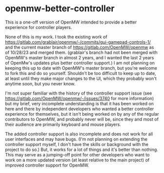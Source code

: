 # openmw-better-controller

This is a one-off version of OpenMW intended to provide a better experience for controller players.

None of this is my work. I took the existing work of https://gitlab.com/grablair/openmw/-/commits/gui-gamepad-controls-1/ and the current master branch of https://gitlab.com/OpenMW/openmw as of 10/28/23 and merged them. (grablair's branch had not been merged with OpenMW's master branch in almost 2 years, and I wanted the last 2 years of OpenMw's updates plus better controller support.) I am not planning on keeping this up to date with OpenMW's master branch, but you're welcome to fork this and do so yourself. Shouldn't be too difficult to keep up to date, at least until they make major changes to the UI, which they probably won't anytime soon, but you never know.

I'm not super familiar with the history of the controller support issue (see https://gitlab.com/OpenMW/openmw/-/issues/3740 for more information) but my brief, very incomplete understanding is that it has been worked on here and there by independent developers who wanted a better controller experience for themselves, but it isn't being worked on by any of the regular contributors to OpenMW, and probably never will be, since they and most of their audience are primarily keyboard and mouse players.

The added controller support is also incomplete and does not work for all user interfaces and may have bugs. (I'm not planning on extending the controller support myself, I don't have the skills or background with the project to do so.) But, it works for a lot of things and it's better than nothing. This may serve as a jumping-off point for other developers who want to work on a more updated version (at least relative to the main project) of improved controller support for OpenMW.
